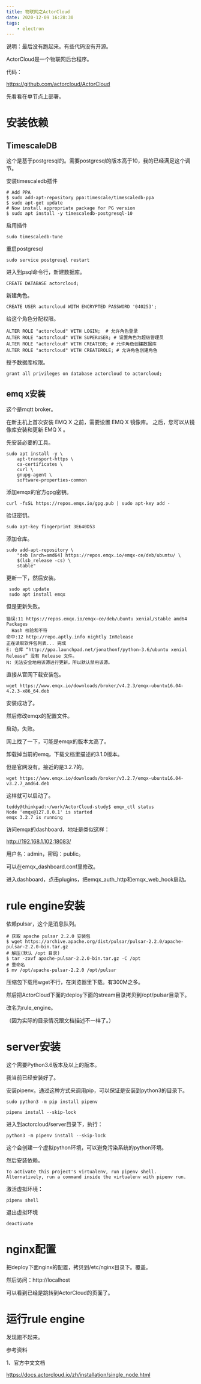 ```yaml
---
title: 物联网之ActorCloud
date: 2020-12-09 16:28:30
tags:
	- electron
---
```




说明：最后没有跑起来。有些代码没有开源。

ActorCloud是一个物联网后台程序。

代码：

https://github.com/actorcloud/ActorCloud

先看看在单节点上部署。

# 安装依赖

## TimescaleDB

这个是基于postgresql的。需要postgresql的版本高于10，我的已经满足这个调节。

安装timescaledb插件

```
# Add PPA
$ sudo add-apt-repository ppa:timescale/timescaledb-ppa
$ sudo apt-get update
# Now install appropriate package for PG version
$ sudo apt install -y timescaledb-postgresql-10
```

启用插件

```
sudo timescaledb-tune
```

重启postgresql

```
sudo service postgresql restart
```

进入到psql命令行，新建数据库。

```
CREATE DATABASE actorcloud;
```

新建角色。

```
CREATE USER actorcloud WITH ENCRYPTED PASSWORD '040253';
```

给这个角色分配权限。

```
ALTER ROLE "actorcloud" WITH LOGIN;  # 允许角色登录
ALTER ROLE "actorcloud" WITH SUPERUSER; # 设置角色为超级管理员
ALTER ROLE "actorcloud" WITH CREATEDB; # 允许角色创建数据库
ALTER ROLE "actorcloud" WITH CREATEROLE; # 允许角色创建角色
```

授予数据库权限。

```
grant all privileges on database actorcloud to actorcloud;
```

## emq x安装

这个是mqtt broker。

在新主机上首次安装 EMQ X 之前，需要设置 EMQ X 镜像库。 之后，您可以从镜像库安装和更新 EMQ X 。

先安装必要的工具。

```
sudo apt install -y \
    apt-transport-https \
    ca-certificates \
    curl \
    gnupg-agent \
    software-properties-common
```

添加emqx的官方gpg密钥。

```
curl -fsSL https://repos.emqx.io/gpg.pub | sudo apt-key add -
```

验证密钥。

```
sudo apt-key fingerprint 3E640D53
```

添加仓库。

```
sudo add-apt-repository \
    "deb [arch=amd64] https://repos.emqx.io/emqx-ce/deb/ubuntu/ \
    $(lsb_release -cs) \
    stable"
```

更新一下，然后安装。

```
 sudo apt update
 sudo apt install emqx
```

但是更新失败。

```
错误:11 https://repos.emqx.io/emqx-ce/deb/ubuntu xenial/stable amd64 Packages
  Hash 校验和不符
命中:12 http://repo.aptly.info nightly InRelease    
正在读取软件包列表... 完成    
E: 仓库 “http://ppa.launchpad.net/jonathonf/python-3.6/ubuntu xenial Release” 没有 Release 文件。
N: 无法安全地用该源进行更新，所以默认禁用该源。
```

直接从官网下载安装包。

```
wget https://www.emqx.io/downloads/broker/v4.2.3/emqx-ubuntu16.04-4.2.3-x86_64.deb
```

安装成功了。



然后修改emqx的配置文件。

启动，失败。

网上找了一下，可能是emqx的版本太高了。

卸载掉当前的emq，下载文档里描述的3.1.0版本。

但是官网没有。接近的是3.2.7的。

```
wget https://www.emqx.io/downloads/broker/v3.2.7/emqx-ubuntu16.04-v3.2.7_amd64.deb
```

这样就可以启动了。

```
teddy@thinkpad:~/work/ActorCloud-study$ emqx_ctl status
Node 'emqx@127.0.0.1' is started
emqx 3.2.7 is running
```

访问emqx的dashboard，地址是类似这样：

http://192.168.1.102:18083/

用户名：admin，密码：public。

可以在emqx_dashboard.conf里修改。

进入dashboard，点击plugins，把emqx_auth_http和emqx_web_hook启动。

# rule engine安装

依赖pulsar，这个是消息队列。

```
# 获取 apache pulsar 2.2.0 安装包
$ wget https://archive.apache.org/dist/pulsar/pulsar-2.2.0/apache-pulsar-2.2.0-bin.tar.gz
# 解压(默认 /opt 目录)
$ tar -zxvf apache-pulsar-2.2.0-bin.tar.gz -C /opt
# 重命名
$ mv /opt/apache-pulsar-2.2.0 /opt/pulsar
```

压缩包下载用wget不行，在浏览器里下载。有300M之多。

然后把ActorCloud下面的deploy下面的stream目录拷贝到/opt/pulsar目录下。

改名为rule_engine。

（因为实际的目录情况跟文档描述不一样了。）



# server安装

这个需要Python3.6版本及以上的版本。

我当前已经安装好了。

安装pipenv。通过这种方式来调用pip，可以保证是安装到python3的目录下。

```
sudo python3 -m pip install pipenv
```

```
pipenv install --skip-lock
```

进入到actorcloud/server目录下，执行：

```
python3 -m pipenv install --skip-lock
```

这个会创建一个虚拟python环境，可以避免污染系统的python环境。

然后安装依赖。

```
To activate this project's virtualenv, run pipenv shell.
Alternatively, run a command inside the virtualenv with pipenv run.
```

激活虚拟环境：

```
pipenv shell
```

退出虚拟环境

```
deactivate
```

# nginx配置

把deploy下面nginx的配置，拷贝到/etc/nginx目录下。覆盖。

然后访问：http://localhost

可以看到已经是跳转到ActorCloud的页面了。

# 运行rule engine

发现跑不起来。



参考资料

1、官方中文文档

https://docs.actorcloud.io/zh/installation/single_node.html

